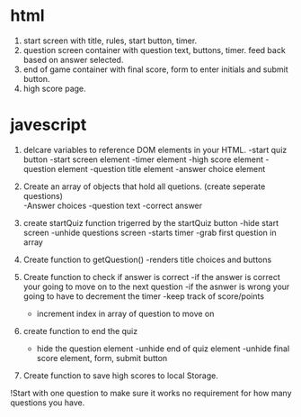 # html

1. start screen with title, rules, start button, timer.
2. question screen container with question text, buttons, timer. feed back based on answer selected.
3. end of game container with final score, form to enter initials and submit button.
4. high score page.


# javescript

1. delcare variables to reference DOM elements in your HTML.
    -start quiz button
    -start screen element
    -timer element 
    -high score element
    -question element
    -question title element
    -answer choice element

2. Create an array of objects that hold all quetions. (create seperate questions)    
    -Answer choices
    -question text
    -correct answer

3. create startQuiz function trigerred by the startQuiz button
    -hide start screen
    -unhide questions screen
    -starts timer 
    -grab first question in array

4. Create function to getQuestion() 
    -renders title choices and buttons

5. Create function to check if answer is correct 
    -if the answer is correct your going to move on to the next question
    -if the asnwer is wrong your going to have to decrement the timer
    -keep track of score/points
    - increment index in array of question to move on

6. create function to end the quiz
    - hide the question element
    -unhide end of quiz element
    -unhide final score element, form, submit button

7. Create function to save high scores to local Storage.


!Start with one question to make sure it works no requirement for how many questions you have.
